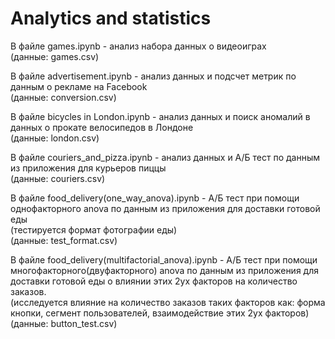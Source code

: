 # Analytics and statistics
В файле games.ipynb - анализ набора данных о видеоиграх  
(данные: games.csv)

В файле advertisement.ipynb - анализ данных и подсчет метрик по данным о рекламе на Facebook   
(данные: conversion.csv)

В файле bicycles in London.ipynb - анализ данных и поиск аномалий в данных о прокате велосипедов в Лондоне   
(данные: london.csv)

В файле couriers_and_pizza.ipynb - анализ данных и А/Б тест по данным из приложения для курьеров пиццы  
(данные: couriers.csv)

В файле food_delivery(one_way_anova).ipynb - А/Б тест при помощи однофакторного anova по данным из приложения для доставки готовой еды  
(тестируется формат фотографии еды)  
(данные: test_format.csv)

В файле food_delivery(multifactorial_anova).ipynb - А/Б тест при помощи многофакторного(двуфакторного) anova по данным из приложения для доставки готовой еды о влиянии этих 2ух факторов на количество заказов.  
(исследуется влияние на количество заказов таких факторов как: форма кнопки, сегмент пользователей, взаимодействие этих 2ух факторов)  
(данные: button_test.csv)
